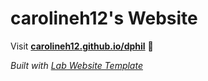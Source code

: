 
# carolineh12's Website

Visit **[carolineh12.github.io/dphil](https://carolineh12.github.io/dphil)** 🚀

_Built with [Lab Website Template](https://greene-lab.gitbook.io/lab-website-template-docs)_

